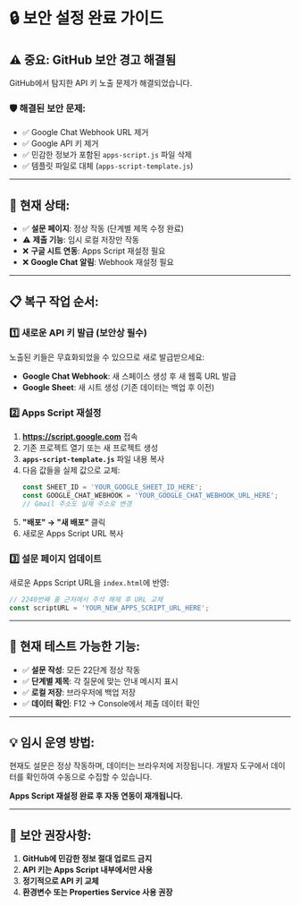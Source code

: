 # 🔒 보안 설정 완료 가이드

## ⚠️ 중요: GitHub 보안 경고 해결됨

GitHub에서 탐지한 API 키 노출 문제가 해결되었습니다.

### 🛡️ **해결된 보안 문제:**
- ✅ Google Chat Webhook URL 제거
- ✅ Google API 키 제거  
- ✅ 민감한 정보가 포함된 `apps-script.js` 파일 삭제
- ✅ 템플릿 파일로 대체 (`apps-script-template.js`)

---

## 🚨 **현재 상태:**
- ✅ **설문 페이지**: 정상 작동 (단계별 제목 수정 완료)
- ⚠️ **제출 기능**: 임시 로컬 저장만 작동 
- ❌ **구글 시트 연동**: Apps Script 재설정 필요
- ❌ **Google Chat 알림**: Webhook 재설정 필요

---

## 📋 **복구 작업 순서:**

### 1️⃣ **새로운 API 키 발급** (보안상 필수)
노출된 키들은 무효화되었을 수 있으므로 새로 발급받으세요:

- **Google Chat Webhook**: 새 스페이스 생성 후 새 웹훅 URL 발급
- **Google Sheet**: 새 시트 생성 (기존 데이터는 백업 후 이전)

### 2️⃣ **Apps Script 재설정**
1. **https://script.google.com** 접속
2. 기존 프로젝트 열기 또는 새 프로젝트 생성
3. **`apps-script-template.js`** 파일 내용 복사
4. 다음 값들을 실제 값으로 교체:
   ```javascript
   const SHEET_ID = 'YOUR_GOOGLE_SHEET_ID_HERE';
   const GOOGLE_CHAT_WEBHOOK = 'YOUR_GOOGLE_CHAT_WEBHOOK_URL_HERE';
   // Gmail 주소도 실제 주소로 변경
   ```
5. **"배포" → "새 배포"** 클릭
6. 새로운 Apps Script URL 복사

### 3️⃣ **설문 페이지 업데이트**
새로운 Apps Script URL을 `index.html`에 반영:
```javascript
// 2240번째 줄 근처에서 주석 해제 후 URL 교체
const scriptURL = 'YOUR_NEW_APPS_SCRIPT_URL_HERE';
```

---

## 🧪 **현재 테스트 가능한 기능:**
- ✅ **설문 작성**: 모든 22단계 정상 작동
- ✅ **단계별 제목**: 각 질문에 맞는 안내 메시지 표시
- ✅ **로컬 저장**: 브라우저에 백업 저장
- ✅ **데이터 확인**: F12 → Console에서 제출 데이터 확인

---

## 💡 **임시 운영 방법:**
현재도 설문은 정상 작동하며, 데이터는 브라우저에 저장됩니다.
개발자 도구에서 데이터를 확인하여 수동으로 수집할 수 있습니다.

**Apps Script 재설정 완료 후 자동 연동이 재개됩니다.**

---

## 🔐 **보안 권장사항:**
1. **GitHub에 민감한 정보 절대 업로드 금지**
2. **API 키는 Apps Script 내부에서만 사용**
3. **정기적으로 API 키 교체**
4. **환경변수 또는 Properties Service 사용 권장**
